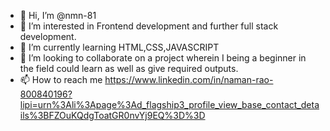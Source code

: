 - 👋 Hi, I’m @nmn-81
- 👀 I’m interested in  Frontend development and further full stack development.
- 🌱 I’m currently learning HTML,CSS,JAVASCRIPT
- 💞️ I’m looking to collaborate on a project wherein I being a beginner in the field could learn as well as give required outputs.
- 📫 How to reach me https://www.linkedin.com/in/naman-rao-800840196?lipi=urn%3Ali%3Apage%3Ad_flagship3_profile_view_base_contact_details%3BFZOuKQdgToatGR0nvYj9EQ%3D%3D

<!---
nmn-81/nmn-81 is a ✨ special ✨ repository because its `README.md` (this file) appears on your GitHub profile.
You can click the Preview link to take a look at your changes.
--->
